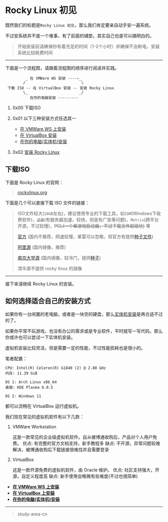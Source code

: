 # Rocky Linux 初见

既然我们的标题是`Rocky Linux 初见`，那么我们肯定要亲自动手安一遍系统。

不过安系统并不是一个难事，有了前面的铺垫，其实自己也是可以搞明白的。

> 开始安装前请确保你有着充足的时间（1-2个小时）并确保不会断电，安装系统比较耗费时间

---

下面是一个流程图，请跟着流程图的顺序进行阅读并实践。

```text
         _ 在 VMWare WS 安装 ----—_
        /                         \
 下载 ISO -- 在 VirtualBox 安装 -- 安装 Rocky Linux
        \_                       _/
           在你的电脑安装 ---------
```

1. 0x00 下载ISO
2. 0x01 以下三种安装方式任选其一

   * [在 VMWare WS 上安装](./install_rocky_linux/install_in_vmware.md)
   * [在 VirtualBox 安装](./install_rocky_linux/install_in_vbox.md)
   * [在你的电脑(实体机)安装](./install_rocky_linux/install_in_your_pc.md)

3. 0x02 [安装 Rocky Linux](./install_rocky_linux/install_rocky_linux.md)

## 下载ISO

下面是 Rocky Linux 的官网：

> [rockylinux.org](https://rockylinux.org/zh_CN)

下面是几个可以直接下载 ISO 文件的链接：

> ISO文件较大(`10GB`左右)，建议使用专业的下载工具，如`IDM`(Windows下收费软件)，~~`迅雷`~~(有服务器加速，较快，但是有广告等问题)，`Motrix`(跨平台开源，不过较慢)，~~PCL(一个某游戏启动器，不过下载文件超级快)~~ 等
>
> [官方](https://download.rockylinux.org/pub/rocky/9/isos/x86_64/Rocky-9.4-x86_64-dvd.iso) (国内不推荐，网速较慢，某雷可以忽略，但官方有提供[种子文件](https://download.rockylinux.org/pub/rocky/9/isos/x86_64/Rocky-9.4-x86_64-dvd.torrent))
>
> [阿里源](https://mirrors.aliyun.com/rockylinux/9/isos/x86_64/Rocky-9-latest-x86_64-dvd.iso) (国内镜像，推荐)
>
> [南京大学源](https://mirror.nju.edu.cn/rocky/9.4/isos/x86_64/Rocky-x86_64-dvd.iso) (国内镜像，较冷门，提供[种子](https://mirror.nju.edu.cn/rocky/9.4/isos/x86_64/Rocky-9.4-x86_64-dvd.torrent))
>
> 清华源不提供 rocky linux 的镜像

---

接下来请继续 Rocky Linux 的安装。

## 如何选择适合自己的安装方式

如果你有一台闲置的老电脑，或者是一块空的硬盘，那么[实体机安装](./install_rocky_linux/install_in_your_pc.md)是再合适不过的了。

如果你平常不玩游戏，也没有办公的需求或是专业软件，平时就写一写代码，那么你或许也可以尝试一下实体机安装。

虚拟机安装比较灵活，但是需要一定的性能，不过性能损耗也是很小的。

笔者配置：

```text
CPU: Intel(R) Celeron(R) G1840 (2) @ 2.80 GHz
内存: 11.39 GiB

OS 1: Arch Linux x86_64
桌面: KDE Plasma 6.0.5

OS 2: Windows 11
```

都可以流畅在 VirtualBox 运行虚拟机。

我们现在常见的虚拟机软件有以下几款：

1. VMWare Workstation

    这是一款常见的企业级虚拟机软件。自从被博通收购后，产品对个人用户免费。
    优点: 有完整的官方文档支持，新手教程多
    缺点: 不开源，异常问题较难解决，被博通收购后下载链接很难找并且需要登录
2. VirtualBox

    这是一款开源免费的虚拟机软件，由 Oracle 维护。
    优点: 社区支持强大，开源，自定义程度高
    缺点: 新手使用会略微有些难度(不过也很简单)

* **[在 VMWare WS 上安装](./install_rocky_linux/install_in_vmware.md)**
* **[在 VirtualBox 上安装](./install_rocky_linux/install_in_vbox.md)**
* **[在你的电脑(实体机)安装](./install_rocky_linux/install_in_your_pc.md)**
---
> study-area-cn
